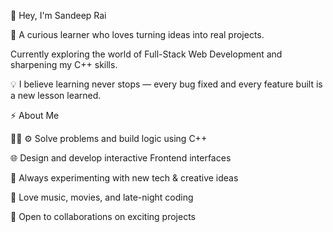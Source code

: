 👋 Hey, I'm Sandeep Rai

🎯 A curious learner who loves turning ideas into real projects.

Currently exploring the world of Full-Stack Web Development and sharpening my C++ skills.

💡 I believe learning never stops — every bug fixed and every feature built is a new lesson learned.

⚡ About Me

🧑‍💻  ⚙️ Solve problems and build logic using C++

🌐 Design and develop interactive Frontend interfaces 

🧠 Always experimenting with new tech & creative ideas

🎵 Love music, movies, and late-night coding

🤝 Open to collaborations on exciting projects
<!---
raisandeep2005/raisandeep2005 is a ✨ special ✨ repository because its `README.md` (this file) appears on your GitHub profile.
You can click the Preview link to take a look at your changes.
--->
